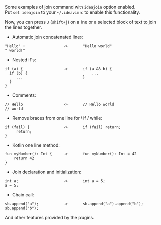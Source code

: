 Some examples of join command with `ideajoin` option enabled.  
Put `set ideajoin` to your `~/.ideavimrc` to enable this functionality.

Now, you can press `J` (`shift+j`) on a line or a selected block of text to join the lines together.

* Automatic join concatenated lines:

```
"Hello" +                 ->       "Hello world"
" world!"
```

* Nested if's:

```
if (a) {                  ->       if (a && b) {
  if (b) {                             ...
     ...                           }
  }
}
```

* Comments:

```
// Hello                  ->       // Hello world
// world
```

* Remove braces from one line for / if / while:

```
if (fail) {               ->       if (fail) return;
     return;
}
```

* Kotlin one line method:

```
fun myNumber(): Int {     ->       fun myNumber(): Int = 42
    return 42
}
```

* Join declaration and initialization:

```
int a;                    ->       int a = 5;
a = 5;
```

* Chain call:

```
sb.append("a");           ->       sb.append("a").append("b");
sb.append("b");
```

And other features provided by the plugins.
